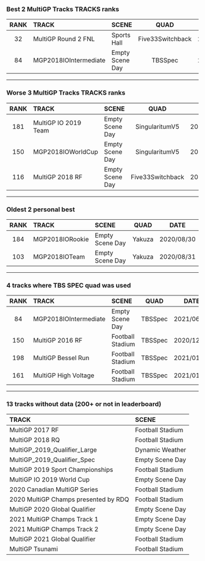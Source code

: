 ### Best 2 MultiGP Tracks TRACKS ranks
|RANK|TRACK|SCENE|QUAD|DATE|
|:---:|:---|:---|:---:|:---:|
|32|MultiGP Round 2 FNL|Sports Hall|Five33Switchback|2022/02/12|
|84|MGP2018IOIntermediate|Empty Scene Day|TBSSpec|2021/06/13|
---
### Worse 3 MultiGP Tracks TRACKS ranks
|RANK|TRACK|SCENE|QUAD|DATE|
|:---:|:---|:---|:---:|:---:|
|181|MultiGP IO 2019 Team|Empty Scene Day|SingularitumV5|2021/09/24|
|150|MGP2018IOWorldCup|Empty Scene Day|SingularitumV5|2021/08/08|
|116|MultiGP 2018 RF|Empty Scene Day|Five33Switchback|2021/11/13|
---
### Oldest 2 personal best
|RANK|TRACK|SCENE|QUAD|DATE|
|:---:|:---|:---|:---:|:---:|
|184|MGP2018IORookie|Empty Scene Day|Yakuza|2020/08/30|
|103|MGP2018IOTeam|Empty Scene Day|Yakuza|2020/08/31|
---
### 4 tracks where TBS SPEC quad was used
|RANK|TRACK|SCENE|QUAD|DATE|
|:---:|:---|:---|:---:|:---:|
|84|MGP2018IOIntermediate|Empty Scene Day|TBSSpec|2021/06/13|
|150|MultiGP 2016 RF|Football Stadium|TBSSpec|2020/12/31|
|198|MultiGP Bessel Run|Football Stadium|TBSSpec|2021/01/01|
|161|MultiGP High Voltage|Football Stadium|TBSSpec|2021/01/01|
---
### 13 tracks without data (200+ or not in leaderboard)
|TRACK|SCENE|
|:---|:---|
|MultiGP 2017 RF|Football Stadium|
|MultiGP 2018 RQ|Football Stadium|
|MultiGP_2019_Qualifier_Large|Dynamic Weather|
|MultiGP_2019_Qualifier_Spec|Empty Scene Day|
|MultiGP 2019 Sport Championships|Football Stadium|
|MultiGP IO 2019 World Cup|Empty Scene Day|
|2020 Canadian MultiGP Series|Football Stadium|
|2020 MultiGP Champs presented by RDQ|Football Stadium|
|MultiGP 2020 Global Qualifier|Empty Scene Day|
|2021 MultiGP Champs Track 1|Empty Scene Day|
|2021 MultiGP Champs Track 2|Empty Scene Day|
|MultiGP 2021 Global Qualifier|Football Stadium|
|MultiGP Tsunami|Football Stadium|
